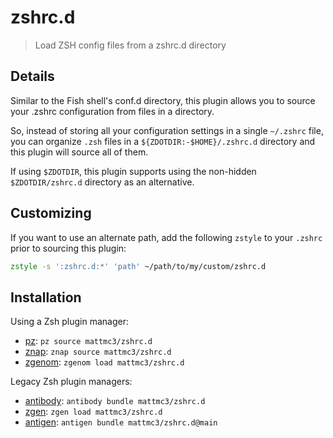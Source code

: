 # zshrc.d

> Load ZSH config files from a zshrc.d directory

## Details

Similar to the Fish shell's conf.d directory, this plugin allows you to source your .zshrc configuration from files in a directory.

So, instead of storing all your configuration settings in a single `~/.zshrc` file, you can organize `.zsh` files in a `${ZDOTDIR:-$HOME}/.zshrc.d` directory and this plugin will source all of them.

If using `$ZDOTDIR`, this plugin supports using the non-hidden `$ZDOTDIR/zshrc.d` directory as an alternative.

## Customizing

If you want to use an alternate path, add the following `zstyle` to your `.zshrc` prior to sourcing this plugin:

```zsh
zstyle -s ':zshrc.d:*' 'path' ~/path/to/my/custom/zshrc.d
```

## Installation

Using a Zsh plugin manager:
- [pz]: `pz source mattmc3/zshrc.d`
- [znap]: `znap source mattmc3/zshrc.d`
- [zgenom]: `zgenom load mattmc3/zshrc.d`

Legacy Zsh plugin managers:
- [antibody]: `antibody bundle mattmc3/zshrc.d`
- [zgen]: `zgen load mattmc3/zshrc.d`
- [antigen]: `antigen bundle mattmc3/zshrc.d@main`

[pz]: https://github.com/mattmc3/pz
[antigen]: https://github.com/zsh-users/antigen
[antibody]: https://getantibody.github.io
[znap]: https://github.com/marlonrichert/zsh-snap
[zgen]: https://github.com/tarjoilija/zgen
[zgenom]: https://github.com/jandamm/zgenom
